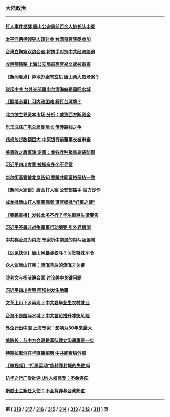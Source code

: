 ### 大陆政治
---
#### [打人事件发酵 唐山公安局前百余人排长队申冤](../../pages/ncid277/n13759336.md) 
#### [太平洋两栖领导人研讨会 台湾将官获邀参加](../../pages/ncid277/n13759374.md) 
#### [台湾立陶宛双边会谈 将携手对抗中共经济胁迫](../../pages/ncid277/n13759102.md) 
#### [收巨额贿赂 上海公安局前高官郑文斌被审查](../../pages/ncid277/n13759263.md) 
#### [【新闻看点】异地办案有玄机 唐山两大员涉案？](../../pages/ncid277/n13758997.md) 
#### [驳斥中共 台外交部重申台湾海峡是国际水域](../../pages/ncid277/n13759192.md) 
#### [【翻墙必看】习内政困难 将打台湾牌？](../../pages/ncid277/n13759145.md) 
#### [北京欲主导资本市场 分析：或致西方断资金](../../pages/ncid277/n13759138.md) 
#### [乐玉成任广电总局副局长 传涉路线之争](../../pages/ncid277/n13759161.md) 
#### [违规放贷数额巨大 中原银行前董事长被审查](../../pages/ncid277/n13759164.md) 
#### [美勇敢之盾军演 专家：集各兵种聚焦岛链防御](../../pages/ncid277/n13759109.md) 
#### [习近平四川考察 被指有多个不寻常](../../pages/ncid277/n13759077.md) 
#### [华尔街高管被北京告知 要跟共同富裕保持一致](../../pages/ncid277/n13759067.md) 
#### [【新闻大家谈】唐山打人案 公安部插手 官方炒作](../../pages/ncid277/n13759080.md) 
#### [成龙批唐山打人案围观者 遭官媒批“好事之徒”](../../pages/ncid277/n13758995.md) 
#### [【秦鹏直播】发钱太多不行？华尔街巨头遭警告](../../pages/ncid277/n13758979.md) 
#### [习近平签署非战争军事行动纲要 引外界猜测](../../pages/ncid277/n13758963.md) 
#### [中共称台海为内海 专家析中南海的内斗及误判](../../pages/ncid277/n13758772.md) 
#### [【远见快评】唐山风暴涉权斗？习签特殊军令](../../pages/ncid277/n13758992.md) 
#### [众人议唐山打黑：流氓背后的流氓才关键](../../pages/ncid277/n13758614.md) 
#### [沙利文与杨洁篪会面 讨论美中关键问题](../../pages/ncid277/n13758918.md) 
#### [习近平四川考察 阿坝州发生地震](../../pages/ncid277/n13758914.md) 
#### [文革上山下乡再现？中共要毕业生农村就业](../../pages/ncid277/n13758857.md) 
#### [台海不是国际水域？中共言论推升冲突风险](../../pages/ncid277/n13758829.md) 
#### [外企迁出中国 上海专家：影响为30年来最大](../../pages/ncid277/n13758317.md) 
#### [美防长：与中方会晤是军队建立沟通重要一步](../../pages/ncid277/n13758740.md) 
#### [特斯拉取消在华直播招聘 中共能否稳外资](../../pages/ncid277/n13758840.md) 
#### [【微视频】“打黑运动”能转移封城的失败吗](../../pages/ncid277/n13758771.md) 
#### [访华之行广受批评 UN人权高专：不会连任](../../pages/ncid277/n13758655.md) 
#### [斯威士兰新任大使：不会背弃与台湾邦谊](../../pages/ncid277/n13758561.md) 

---
#### 第 [ [318](./318.md) / [317](./317.md) / [316](./316.md) / [315](./315.md) / [314](./314.md) / [313](./313.md) / [312](./312.md) / [311](./311.md) ] 页
